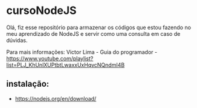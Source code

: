 # cursoNodeJS

Olá, fiz esse repositório para armazenar os códigos que estou fazendo no meu aprendizado de NodeJS e servir como uma consulta em caso de dúvidas. 

Para mais informações: 
Victor Lima - Guia do programador - https://www.youtube.com/playlist?list=PLJ_KhUnlXUPtbtLwaxxUxHqvcNQndmI4B

## instalação:
- https://nodejs.org/en/download/